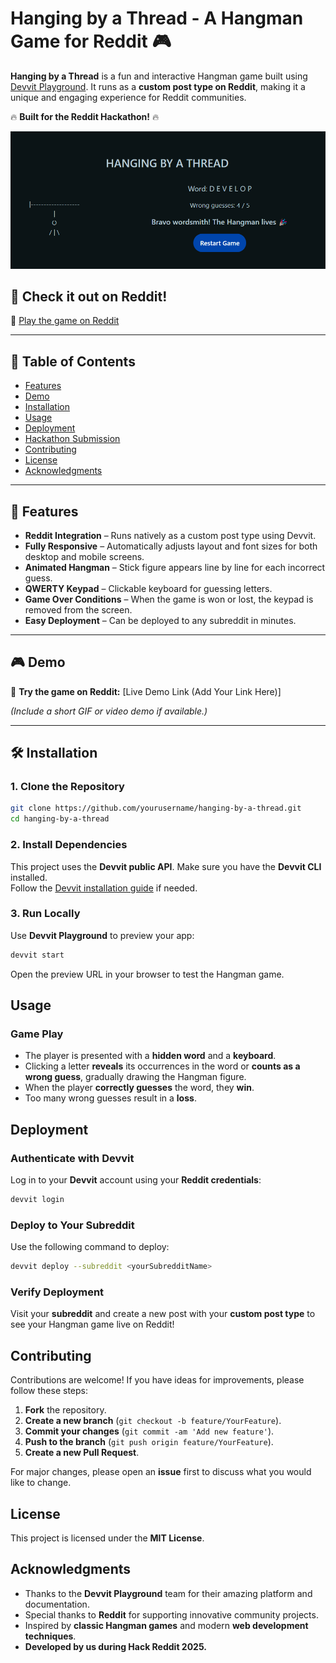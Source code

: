 # Hanging by a Thread - A Hangman Game for Reddit 🎮

**Hanging by a Thread** is a fun and interactive Hangman game built using [Devvit Playground](https://devvit.gg/docs). It runs as a **custom post type on Reddit**, making it a unique and engaging experience for Reddit communities.

🔥 **Built for the Reddit Hackathon!** 🔥

![Screenshot](https://github.com/kkschauhan/hack_reddit_lexus/blob/main/preview/preview_1.png)

## 🌟 Check it out on Reddit!

🔗 [Play the game on Reddit](https://www.reddit.com/r/lexusHangingbyaThread/comments/1jm1mjr/lexushangingbyathread_hello_world/?utm_source=share&utm_medium=web3x&utm_name=web3xcss&utm_term=1&utm_content=share_button)


---

## 📌 Table of Contents

- [Features](#features)
- [Demo](#demo)
- [Installation](#installation)
- [Usage](#usage)
- [Deployment](#deployment)
- [Hackathon Submission](#hackathon-submission)
- [Contributing](#contributing)
- [License](#license)
- [Acknowledgments](#acknowledgments)

---

## 🚀 Features

- **Reddit Integration** – Runs natively as a custom post type using Devvit.
- **Fully Responsive** – Automatically adjusts layout and font sizes for both desktop and mobile screens.
- **Animated Hangman** – Stick figure appears line by line for each incorrect guess.
- **QWERTY Keypad** – Clickable keyboard for guessing letters.
- **Game Over Conditions** – When the game is won or lost, the keypad is removed from the screen.
- **Easy Deployment** – Can be deployed to any subreddit in minutes.

---

## 🎮 Demo

🚀 **Try the game on Reddit:** [Live Demo Link (Add Your Link Here)]

*(Include a short GIF or video demo if available.)*

---

## 🛠 Installation

### 1. Clone the Repository

```bash
git clone https://github.com/yourusername/hanging-by-a-thread.git
cd hanging-by-a-thread
```


### 2. Install Dependencies

This project uses the **Devvit public API**. Make sure you have the **Devvit CLI** installed.  
Follow the [Devvit installation guide](https://docs.devvit.io/) if needed.

### 3. Run Locally

Use **Devvit Playground** to preview your app:

```bash
devvit start
```
Open the preview URL in your browser to test the Hangman game.

## Usage

### Game Play
- The player is presented with a **hidden word** and a **keyboard**.
- Clicking a letter **reveals** its occurrences in the word or **counts as a wrong guess**, gradually drawing the Hangman figure.
- When the player **correctly guesses** the word, they **win**.
- Too many wrong guesses result in a **loss**.

## Deployment

### Authenticate with Devvit

Log in to your **Devvit** account using your **Reddit credentials**:

```bash
devvit login
```
### Deploy to Your Subreddit
Use the following command to deploy:

```bash
devvit deploy --subreddit <yourSubredditName>
```
### Verify Deployment

Visit your **subreddit** and create a new post with your **custom post type** to see your Hangman game live on Reddit!

## Contributing

Contributions are welcome! If you have ideas for improvements, please follow these steps:

1. **Fork** the repository.
2. **Create a new branch** (`git checkout -b feature/YourFeature`).
3. **Commit your changes** (`git commit -am 'Add new feature'`).
4. **Push to the branch** (`git push origin feature/YourFeature`).
5. **Create a new Pull Request**.

For major changes, please open an **issue** first to discuss what you would like to change.

## License

This project is licensed under the **MIT License**.

## Acknowledgments

- Thanks to the **Devvit Playground** team for their amazing platform and documentation.
- Special thanks to **Reddit** for supporting innovative community projects.
- Inspired by **classic Hangman games** and modern **web development techniques**.
- **Developed by us during Hack Reddit 2025.**
